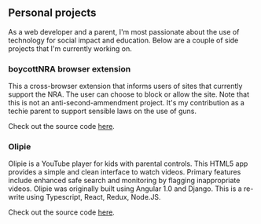 ## Personal projects

As a web developer and a parent, I'm most passionate about the use of technology for social impact and education.
Below are a couple of side projects that I'm currently working on.

### boycottNRA browser extension

This a cross-browser extension that informs users of sites that currently support the NRA. The user can choose to block or allow the site. Note that this is not an anti-second-ammendment project. It's my contribution as a techie parent to support sensible laws on the use of guns.

Check out the source code [here](https://github.com/bananalabs/boycottnra).

### Olipie

Olipie is a YouTube player for kids with parental controls. This HTML5 app provides a simple and clean interface to watch videos. Primary features include enhanced safe search and monitoring by flagging inappropriate videos. Olipie was originally built using Angular 1.0 and Django. This is a re-write using Typescript, React, Redux, Node.JS.

Check out the source code [here](https://github.com/bananalabs/olipie-react).
